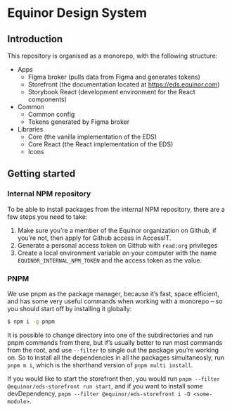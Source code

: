 # Equinor Design System

## Introduction

This repository is organised as a monorepo, with the following structure:

- Apps
  - Figma broker (pulls data from Figma and generates tokens)
  - Storefront (the documentation located at https://eds.equinor.com)
  - Storybook React (development environment for the React components)
- Common
  - Common config
  - Tokens generated by Figma broker
- Libraries
  - Core (the vanilla implementation of the EDS)
  - Core React (the React implementation of the EDS)
  - Icons

## Getting started

### Internal NPM repository

To be able to install packages from the internal NPM repository, there are a few steps you need to take:

1. Make sure you’re a member of the Equinor organization on Github, if you’re not, then apply for Github access in AccessIT.
1. Generate a personal access token on Github with `read:org` privileges
1. Create a local environment variable on your computer with the name `EQUINOR_INTERNAL_NPM_TOKEN` and the access token as the value.

### PNPM

We use pnpm as the package manager, because it’s fast, space efficient, and has some very useful commands when working with a monorepo – so you should start off by installing it globally:

```bash
$ npm i -g pnpm
```

It is possible to change directory into one of the subdirectories and run pnpm commands from there, but if’s usually better to run most commands from the root, and use `--filter` to single out the package you’re working on. So to install all the dependencies in all the packages simultaneosly, run `pnpm m i`, which is the shorthand version of `pnpm multi install`.

If you would like to start the storefront then, you would run `pnpm --filter @equinor/eds-storefront run start`, and if you want to install some devDependency, `pnpm --filter @equinor/eds-storefront i -D <some-module>`.
